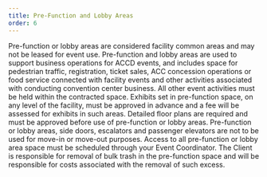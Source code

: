 ```yaml
---
title: Pre-Function and Lobby Areas
order: 6
---
```


Pre-function or lobby areas are considered facility common areas and may not be leased for event use. Pre-function and lobby areas are used to support business operations for ACCD events, and includes space for pedestrian traffic, registration, ticket sales, ACC concession operations or food service connected with facility events and other activities associated with conducting convention center business. All other event activities must be held within the contracted space. Exhibits set in pre-function space, on any level of the facility, must be approved in advance and a fee will be assessed for exhibits in such areas. Detailed floor plans are required and must be approved before use of pre-function or lobby areas. Pre-function or lobby areas, side doors, escalators and passenger elevators are not to be used for move-in or move-out purposes. Access to all pre-function or lobby area space must be scheduled through your Event Coordinator. The Client is responsible for removal of bulk trash in the pre-function space and will be responsible for costs associated with the removal of such excess.
